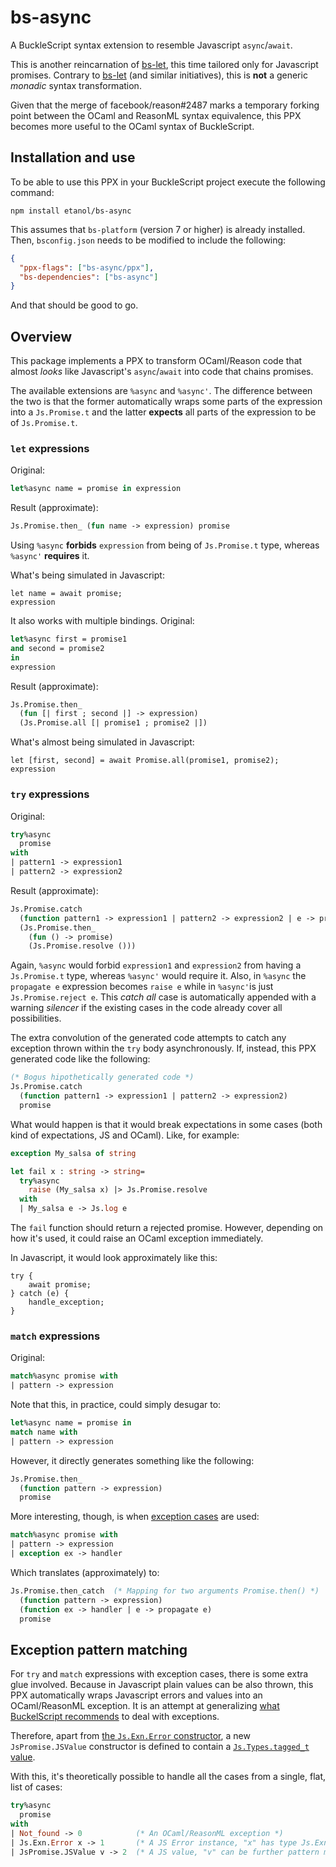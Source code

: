 bs-async
========

A BuckleScript syntax extension to resemble Javascript `async`/`await`.

This is another reincarnation of [bs-let][let], this time tailored only for
Javascript promises.  Contrary to [bs-let][let] (and similar initiatives), this
is **not** a generic *monadic* syntax transformation.

Given that the merge of facebook/reason#2487 marks a temporary forking point
between the OCaml and ReasonML syntax equivalence, this PPX becomes more useful
to the OCaml syntax of BuckleScript.

[let]: /reasonml-labs/bs-let

Installation and use
--------------------

To be able to use this PPX in your BuckleScript project execute the following
command:

```
npm install etanol/bs-async
```

This assumes that `bs-platform` (version 7 or higher) is already installed.
Then, `bsconfig.json` needs to be modified to include the following:

``` json
{
  "ppx-flags": ["bs-async/ppx"],
  "bs-dependencies": ["bs-async"]
}
```

And that should be good to go.

Overview
--------

This package implements a PPX to transform OCaml/Reason code that almost *looks*
like Javascript's `async`/`await` into code that chains promises.

The available extensions are `%async` and `%async'`.  The difference between the
two is that the former automatically wraps some parts of the expression into a
`Js.Promise.t` and the latter **expects** all parts of the expression to be of
`Js.Promise.t`.

### `let` expressions ###

Original:

``` ocaml
let%async name = promise in expression
```

Result (approximate):

``` ocaml
Js.Promise.then_ (fun name -> expression) promise
```

Using `%async` **forbids** `expression` from being of `Js.Promise.t` type,
whereas `%async'` **requires** it.

What's being simulated in Javascript:

``` javscript
let name = await promise;
expression
```

It also works with multiple bindings.  Original:

``` ocaml
let%async first = promise1
and second = promise2
in
expression
```

Result (approximate):

``` ocaml
Js.Promise.then_
  (fun [| first ; second |] -> expression)
  (Js.Promise.all [| promise1 ; promise2 |])
```

What's almost being simulated in Javascript:

``` javscript
let [first, second] = await Promise.all(promise1, promise2);
expression
```

### `try` expressions ###

Original:

``` ocaml
try%async
  promise
with
| pattern1 -> expression1
| pattern2 -> expression2
```

Result (approximate):

``` ocaml
Js.Promise.catch
  (function pattern1 -> expression1 | pattern2 -> expression2 | e -> propagate e)
  (Js.Promise.then_
    (fun () -> promise)
    (Js.Promise.resolve ()))
```

Again, `%async` would forbid `expression1` and `expression2` from having a
`Js.Promise.t` type, whereas `%async'` would require it.  Also, in `%async` the
`propagate e` expression becomes `raise e` while in `%async'`is just
`Js.Promise.reject e`.  This *catch all* case is automatically appended with a
warning *silencer* if the existing cases in the code already cover all
possibilities.

The extra convolution of the generated code attempts to catch any exception
thrown within the `try` body asynchronously.  If, instead, this PPX generated
code like the following:

``` ocaml
(* Bogus hipothetically generated code *)
Js.Promise.catch
  (function pattern1 -> expression1 | pattern2 -> expression2)
  promise
```

What would happen is that it would break expectations in some cases (both kind
of expectations, JS and OCaml).  Like, for example:

``` ocaml
exception My_salsa of string

let fail x : string -> string=
  try%async
    raise (My_salsa x) |> Js.Promise.resolve
  with
  | My_salsa e -> Js.log e
```

The `fail` function should return a rejected promise.  However, depending on how
it's used, it could raise an OCaml exception immediately.

In Javascript, it would look approximately like this:

``` javscript
try {
    await promise;
} catch (e) {
    handle_exception;
}
```

### `match` expressions ###

Original:

``` ocaml
match%async promise with
| pattern -> expression
```

Note that this, in practice, could simply desugar to:

``` ocaml
let%async name = promise in
match name with
| pattern -> expression
```

However, it directly generates something like the following:

``` ocaml
Js.Promise.then_
  (function pattern -> expression)
  promise
```

More interesting, though, is when [exception cases][ex] are used:

``` ocaml
match%async promise with
| pattern -> expression
| exception ex -> handler
```

Which translates (approximately) to:

``` ocaml
Js.Promise.then_catch  (* Mapping for two arguments Promise.then() *)
  (function pattern -> expression)
  (function ex -> handler | e -> propagate e)
  promise
```

[ex]: https://www.cs.cornell.edu/courses/cs3110/2018sp/htmlman/extn.html#sec264

Exception pattern matching
--------------------------

For `try` and `match` expressions with exception cases, there is some extra glue
involved.  Because in Javascript plain values can be also thrown, this PPX
automatically wraps Javascript errors and values into an OCaml/ReasonML
exception.  It is an attempt at generalizing [what BuckelScript
recommends][bsex] to deal with exceptions.

Therefore, apart from [the `Js.Exn.Error` constructor][jsex], a new
`JsPromise.JSValue` constructor is defined to contain a [`Js.Types.tagged_t`
value][jst].

With this, it's theoretically possible to handle all the cases from a single,
flat, list of cases:

``` ocaml
try%async
  promise
with
| Not_found -> 0            (* An OCaml/ReasonML exception *)
| Js.Exn.Error x -> 1       (* A JS Error instance, "x" has type Js.Exn.t *)
| JsPromise.JSValue v -> 2  (* A JS value, "v" can be further pattern matched *)
```

[bsex]: https://bucklescript.github.io/docs/en/exceptions
[jsex]: https://bucklescript.github.io/bucklescript/api/Js.Exn.html
[jst]: https://bucklescript.github.io/bucklescript/api/Js.Types.html
